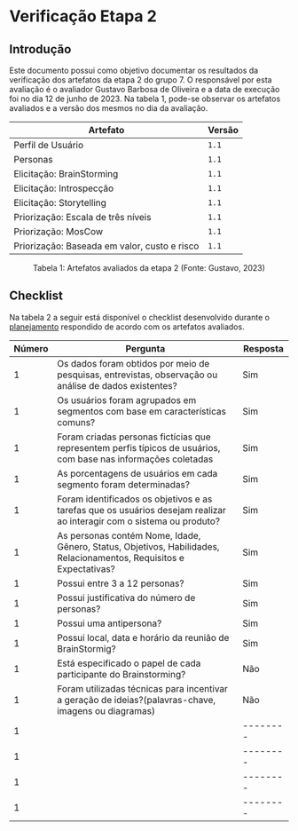 # Verificação Etapa 2

## Introdução

Este documento possui como objetivo documentar os resultados da verificação dos artefatos da etapa 2 do grupo 7. O responsável por esta avaliação é o avaliador Gustavo Barbosa de Oliveira e a data de execução foi no dia 12 de junho de 2023. Na tabela 1, pode-se observar os artefatos avaliados e a versão dos mesmos no dia da avaliação.

| Artefato                                     | Versão |
| -------------------------------------------- | ------ |
| Perfil de Usuário                            | `1.1`  |
| Personas                                     | `1.1`  |
| Elicitação: BrainStorming                    | `1.1`  |
| Elicitação: Introspecção                     | `1.1`  |
| Elicitação: Storytelling                     | `1.1`  |
| Priorização: Escala de três níveis           | `1.1`  |
| Priorização: MosCow                          | `1.1`  |
| Priorização: Baseada em valor, custo e risco | `1.1`  |

<div style="text-align: center">
<p>Tabela 1: Artefatos avaliados da etapa 2 (Fonte: Gustavo, 2023)</p>
</div>

## Checklist

Na tabela 2 a seguir está disponível o checklist desenvolvido durante o [planejamento](./planejamento.md) respondido de acordo com os artefatos avaliados.

| Número | Pergunta                                                                                                              | Resposta |
| ------ | --------------------------------------------------------------------------------------------------------------------- | -------- |
| 1      | Os dados foram obtidos por meio de pesquisas, entrevistas, observação ou análise de dados existentes?                 | Sim      |
| 1      | Os usuários foram agrupados em segmentos com base em características comuns?                                          | Sim      |
| 1      | Foram criadas personas fictícias que representem perfis típicos de usuários, com base nas informações coletadas       | Sim      |
| 1      | As porcentagens de usuários em cada segmento foram determinadas?                                                      | Sim      |
| 1      | Foram identificados os objetivos e as tarefas que os usuários desejam realizar ao interagir com o sistema ou produto? | Sim      |
| 1      | As personas contém Nome, Idade, Gênero, Status, Objetivos, Habilidades, Relacionamentos, Requisitos e Expectativas?   | Sim      |
| 1      | Possui entre 3 a 12 personas?                                                                                         | Sim      |
| 1      | Possui justificativa do número de personas?                                                                           | Sim      |
| 1      | Possui uma antipersona?                                                                                               | Sim      |
| 1      | Possui local, data e horário da reunião de BrainStormig?                                                              | Sim      |
| 1      | Está especificado o papel de cada participante do Brainstorming?                                                      | Não      |
| 1      | Foram utilizadas técnicas para incentivar a geração de ideias?(palavras-chave, imagens ou diagramas)                  | Não      |
| 1      |                                                                                                                       | -------- |
| 1      |                                                                                                                       | -------- |
| 1      |                                                                                                                       | -------- |
| 1      |                                                                                                                       | -------- |
